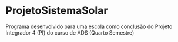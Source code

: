 # ProjetoSistemaSolar
Programa desenvolvido para uma escola como conclusão do Projeto Integrador 4 (PI) do curso de ADS (Quarto Semestre)
